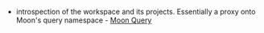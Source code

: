  - introspection of the workspace and its projects. Essentially a proxy onto Moon's query namespace - [Moon Query](https://tinyurl.com/28ce7jxe)